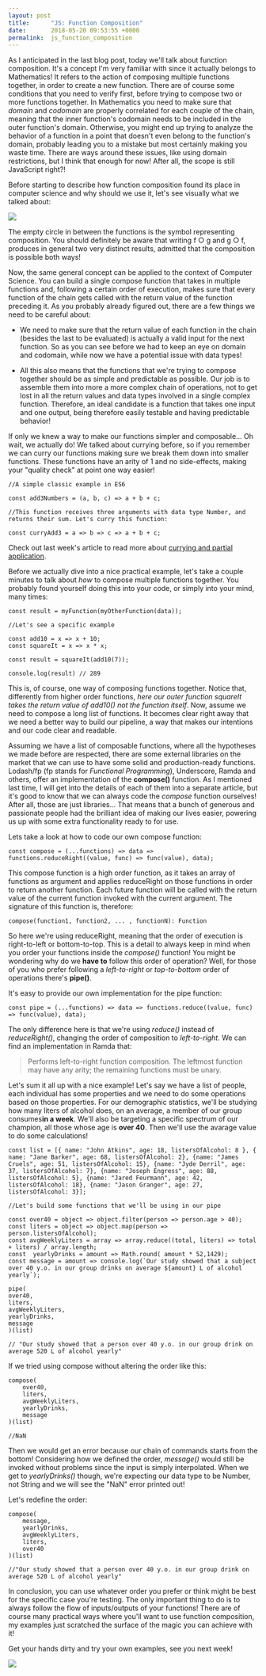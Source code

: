 ```yaml
---
layout: post
title:      "JS: Function Composition"
date:       2018-05-20 09:53:55 +0000
permalink:  js_function_composition
---
```



As I anticipated in the last blog post, today we'll talk about function composition. It's a concept I'm very familiar with since it actually belongs to Mathematics! It refers to the action of composing multiple functions together, in order to create a new function. There are of course some conditions that you need to verify first, before trying to compose two or more functions together. In Mathematics you need to make sure that *domain* and *codomain* are properly correlated for each couple of the chain, meaning that the inner function's codomain needs to be included in the outer function's domain. Otherwise, you might end up trying to analyze the behavior of a function in a point that doesn't even belong to the function's domain, probably leading you to a mistake but most certainly making you waste time.
There are ways around these issues, like using domain restrictions, but I think that enough for now! After all, the scope is still JavaScript right?!

Before starting to describe how function composition found its place in computer science and why should we use it, let's see visually what we talked about:

![](https://danielpecos.com/assets/2014/06/composition-of-functions-300x162.jpg)

The empty circle in between the functions is the symbol representing composition. You should definitely be aware that writing f ○ g and g ○ f, produces in general two very distinct results, admitted that the composition is possible both ways!


Now, the same general concept can be applied to the context of Computer Science. You can build a single compose function that takes in multiple functions and, following a certain order of execution, makes sure that every function of the chain gets called with the return value of the function preceding it. As you probably already figured out, there are a few things we need to be careful about:

* We need to make sure that the return value of each function in the chain (besides the last to be evaluated) is actually a valid input for the next function. So as you can see before we had to keep an eye on domain and codomain, while now we have a potential issue with data types!

* All this also means that the functions that we're trying to compose together should be as simple and predictable as possible. Our job is to assemble them into more a more complex chain of operations, not to get lost in all the return values and data types involved in a single complex function. Therefore, an ideal candidate is a function that takes one input and one output, being therefore easily testable and having predictable behavior!

If only we knew a way to make our functions simpler and composable... Oh wait, we actually do! We talked about currying before, so if you remember we can curry our functions making sure we break them down into smaller functions. These functions have an arity of 1 and no side-effects, making your "quality check" at point one way easier!

```
//A simple classic example in ES6

const add3Numbers = (a, b, c) => a + b + c;

//This function receives three arguments with data type Number, and returns their sum. Let's curry this function:

const curryAdd3 = a => b => c => a + b + c;
```

Check out last week's article to read more about [currying and partial application](https://matteopiccini.com/js_partial_application_and_currying).

Before we actually dive into a nice practical example, let's take a couple minutes to talk about *how* to compose multiple functions together. You probably found yourself doing this into your code, or simply into your mind, many times:

```
const result = myFunction(myOtherFunction(data));

//Let's see a specific example

const add10 = x => x + 10;
const squareIt = x => x * x;

const result = squareIt(add10(7));

console.log(result) // 289

```
This is, of course, one way of composing functions together. Notice that, differently from higher order functions, *here our outer function squareIt takes the return value of add10() not the function itself*.
Now, assume we need to compose a long list of functions. It becomes clear right away that we need a better way to build our pipeline, a way that makes our intentions and our code clear and readable.

Assuming we have a list of composable functions, where all the hypotheses we made before are respected, there are some external libraries on the market that we can use to have some solid and production-ready functions. 
Lodash/fp (fp stands for *Functional Programming*), Underscore, Ramda and others, offer an implementation of the **compose()** function. As I mentioned last time, I will get into the details of each of them into a separate article, but it's good to know that we can always code the *compose* function ourselves! After all, those are just libraries... That means that a bunch of generous and passionate people had the brilliant idea of making our lives easier, powering us up with some extra functionality ready to for use.

Lets take a look at how to code our own compose function:

```
const compose = (...functions) => data => functions.reduceRight((value, func) => func(value), data);
```
This compose function is a high order function, as it takes an array of functions as argument and applies reduceRight on those functions in order to return another function. Each future function will be called with the return value of the current function invoked with the current argument.
The signature of this function is, therefore:

`compose(function1, function2, ... , functionN): Function`

So here we're using reduceRight, meaning that the order of execution is right-to-left or bottom-to-top. This is a detail to always keep in mind when you order your functions inside the *compose()* function! You might be wondering why do we **have to**  follow this order of operation? Well, for those of you who prefer following a *left-to-right* or *top-to-bottom* order of operations there's **pipe()**. 

It's easy to provide our own implementation for the pipe function:

```
const pipe = (...functions) => data => functions.reduce((value, func) => func(value), data);

```
 
The only difference here is that we're using *reduce()* instead of *reduceRight()*, changing the order of composition to *left-to-right*. We can find an implementation in Ramda that:


> Performs left-to-right function composition. The leftmost function may have any arity; the remaining functions must be unary.


Let's sum it all up with a nice example! Let's say we have a list of people, each individual has some properties and we need to do some operations based on those properties. For our demographic statistics, we'll be studying how many liters of alcohol does, on an average, a member of our group consumes**in a week**. We'll also be targeting a specific spectrum of our champion, all those whose age is **over 40**. Then we'll use the avarage value to do some calculations!

```
const list = [{ name: "John Atkins", age: 18, listersOfAlcohol: 8 }, { name: "Jane Barker", age: 68, listersOfAlcohol: 2}, {name: "James Cruels", age: 51, listersOfAlcohol: 15}, {name: "Jyde Derril", age: 37, listersOfAlcohol: 7}, {name: "Joseph Engress", age: 88, listersOfAlcohol: 5}, {name: "Jared Feurmann", age: 42, listersOfAlcohol: 18}, {name: "Jason Granger", age: 27, listersOfAlcohol: 3}];

//Let's build some functions that we'll be using in our pipe

const over40 = object => object.filter(person => person.age > 40);
const liters = object => object.map(person => person.listersOfAlcohol);
const avgWeeklyLiters = array => array.reduce((total, liters) => total + liters) / array.length;
const  yearlyDrinks = amount => Math.round( amount * 52,1429);
const message = amount => console.log(`Our study showed that a subject over 40 y.o. in our group drinks on average ${amount} L of alcohol yearly`);

pipe(
over40,
liters,
avgWeeklyLiters,
yearlyDrinks,
message
)(list) 

// "Our study showed that a person over 40 y.o. in our group drink on average 520 L of alcohol yearly"
```
If we tried using compose without altering the order like this:

```
compose(
    over40,
    liters,
    avgWeeklyLiters,
    yearlyDrinks,
    message
)(list) 

//NaN

```

Then we would get an error because our chain of commands starts from the bottom! Considering how we defined the order, *message()* would still be invoked without problems since the input is simply interpolated. When we get to *yearlyDrinks()* though, we're expecting our data type to be Number, not String and we will see the "NaN" error printed out!

Let's redefine the order:


```
compose(
    message,
    yearlyDrinks,
    avgWeeklyLiters,
    liters,
    over40
)(list) 

//"Our study showed that a person over 40 y.o. in our group drink on average 520 L of alcohol yearly"
```

In conclusion, you can use whatever order you prefer or think might be best for the specific case you're testing. The only important thing to do is to always follow the flow of inputs/outputs of your functions!
There are of course many practical ways where you'll want to use function composition, my examples just scratched the surface of the magic you can achieve with it!

Get your hands dirty and try your own examples, see you next week!



![](https://liztheresa.com/wp-content/uploads/2013/07/milky.gif)


